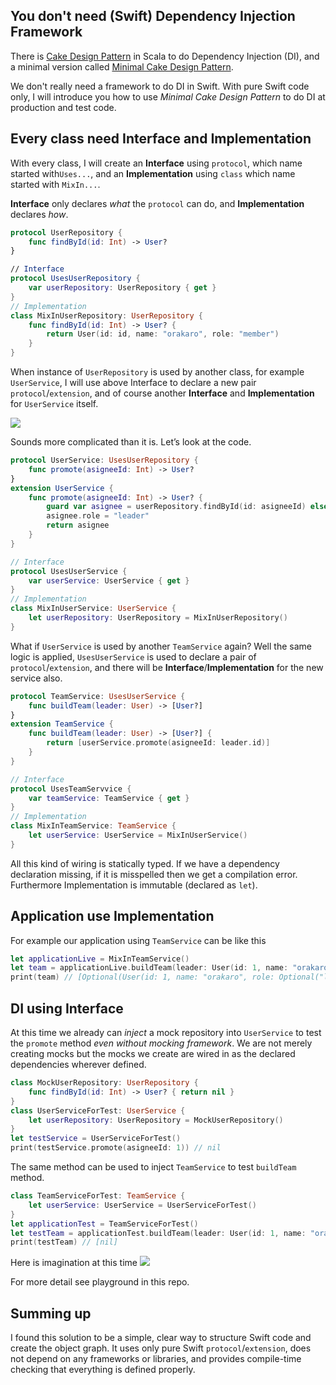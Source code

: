 ## You don't need (Swift) Dependency Injection Framework
There is [Cake Design Pattern](http://jonasboner.com/real-world-scala-dependency-injection-di/) in Scala to do Dependency Injection (DI), and a minimal version called [Minimal Cake Design Pattern](http://qiita.com/tayama0324/items/7f87ee3672b15dd68016).

We don't really need a framework to do DI in Swift. With pure Swift code only, I will introduce you how to use *Minimal Cake Design Pattern* to do DI at production and test code.

## Every class need Interface and Implementation
With every class, I will create an **Interface** using `protocol`, which name started with`Uses...`, and an **Implementation** using `class` which name started with `MixIn...`.

**Interface** only declares *what* the `protocol` can do, and **Implementation** declares *how*.
```swift
protocol UserRepository {
    func findById(id: Int) -> User?
}

// Interface
protocol UsesUserRepository {
    var userRepository: UserRepository { get }
}
// Implementation
class MixInUserRepository: UserRepository {
    func findById(id: Int) -> User? {
        return User(id: id, name: "orakaro", role: "member")
    }
}
```

When instance of `UserRepository` is used by another class, for example `UserService`, I will use above Interface to declare a new pair `protocol`/`extension`, and of course another **Interface** and **Implementation** for `UserService` itself. 

![](https://i.gyazo.com/9316ee21abe541f5ec172e9e40307297.png)

Sounds more complicated than it is. Let’s look at the code.
```swift
protocol UserService: UsesUserRepository {
    func promote(asigneeId: Int) -> User?
}
extension UserService {
    func promote(asigneeId: Int) -> User? {
        guard var asignee = userRepository.findById(id: asigneeId) else {return nil}
        asignee.role = "leader"
        return asignee
    }
}

// Interface
protocol UsesUserService {
    var userService: UserService { get }
}
// Implementation
class MixInUserService: UserService {
    let userRepository: UserRepository = MixInUserRepository()
}
```

What if `UserService` is used by another `TeamService` again? Well the same logic is applied, `UsesUserService` is used to declare a pair of `protocol`/`extension`, and there will be **Interface**/**Implementation** for the new service also.

```swift
protocol TeamService: UsesUserService {
    func buildTeam(leader: User) -> [User?]
}
extension TeamService {
    func buildTeam(leader: User) -> [User?] {
        return [userService.promote(asigneeId: leader.id)]
    }
}

// Interface
protocol UsesTeamServvice {
    var teamService: TeamService { get }
}
// Implementation
class MixInTeamService: TeamService {
    let userService: UserService = MixInUserService()
}
```
All this kind of wiring is statically typed. If we have a dependency declaration missing, if it is misspelled then we get a compilation error. Furthermore Implementation is immutable (declared as `let`).

## Application use Implementation
For example our application using `TeamService` can be like this
```swift
let applicationLive = MixInTeamService()
let team = applicationLive.buildTeam(leader: User(id: 1, name: "orakaro", role: "member"))
print(team) // [Optional(User(id: 1, name: "orakaro", role: Optional("leader")))]
```

## DI using Interface
At this time we already can *inject* a mock repository into `UserService` to test the `promote` method *even without mocking framework*.
We are not merely creating mocks but the mocks we create are wired in as the declared dependencies wherever defined.
```swift
class MockUserRepository: UserRepository {
    func findById(id: Int) -> User? { return nil }
}
class UserServiceForTest: UserService {
    let userRepository: UserRepository = MockUserRepository()
}
let testService = UserServiceForTest()
print(testService.promote(asigneeId: 1)) // nil
```
The same method can be used to inject `TeamService` to test `buildTeam` method.
```swift
class TeamServiceForTest: TeamService {
    let userService: UserService = UserServiceForTest()
}
let applicationTest = TeamServiceForTest()
let testTeam = applicationTest.buildTeam(leader: User(id: 1, name: "orakaro", role: "member"))
print(testTeam) // [nil]
```
Here is imagination at this time
![](https://i.gyazo.com/b52857f6cf2e0d7054ffeb6efde62b62.png)

For more detail see playground in this repo.

## Summing up
I found this solution to be a simple, clear way to structure Swift code and create the object graph. It uses only pure Swift `protocol`/`extension`, does not depend on any frameworks or libraries, and provides compile-time checking that everything is defined properly.


